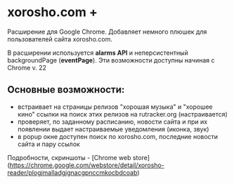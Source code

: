 xorosho.com +
=============
Расширение для Google Chrome. Добавляет немного плюшек для пользователей сайта xorosho.com.

В расширении используется **alarms API** и неперсистентный backgroundPage (**eventPage**). Эти возможности доступны начиная с Chrome v. 22

Основные возможности:
--------------------
- встраивает на страницы релизов "хорошая музыка" и "хорошее кино" ссылки на поиск этих релизов на rutracker.org (настраивается)
- проверяет, по заданному расписанию, новости сайта и при их появлении выдает настраиваемые уведомления (иконка, звук)
- в popup окне доступен поиск по xorosho.com, последние новости сайта и пару ссылок

Подробности, скриншоты - [Chrome web store] (https://chrome.google.com/webstore/detail/xorosho-reader/plogjmalladgjgnacgpnccmkocbdcoab)
